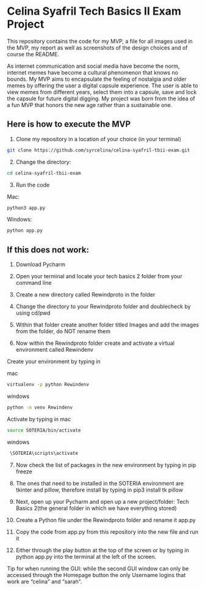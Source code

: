 # Celina Syafril Tech Basics II Exam Project

This repository contains the code for my MVP, a file for all images used in the MVP, my report as well as screenshots of the design choices and of course the README.


As internet communication and social media have become the norm, internet memes have become a cultural phenomenon that knows no bounds. 
My MVP aims to encapsulate the feeling of nostalgia and older memes by offering the user a digital capsule experience. 
The user is able to view memes from different years, select them into a capsule, save and lock the capsule for future digital digging. My project was born from the idea of a fun MVP that honors the new age rather than a sustainable one.

## Here is how to execute the MVP
1. Clone my repository in a location of your choice (in your terminal)
```sh
git clone https://github.com/syrcelina/celina-syafril-tbii-exam.git
 ```
2. Change the directory:
```sh 
cd celina-syafril-tbii-exam
 ```
3. Run the code

Mac:
```sh
python3 app.py
 ```
Windows:
```sh
python app.py
 ```
## If this does not work:

1. Download Pycharm
   
2. Open your terminal and locate your tech basics 2 folder from your command line
   
3. Create a new directory called Rewindproto in the folder
    
4. Change the directory to your Rewindproto folder and doublecheck by using cd/pwd
   
5. Within that folder create another folder titled Images and add the images from the folder, do NOT rename them

6. Now within the Rewindproto folder create and activate a virtual environment called Rewindenv

Create your environment by typing in 

mac
```sh
virtualenv -p python Rewindenv
 ```
windows
```sh
python -m venv Rewindenv
 ```

Activate by typing in 
mac
```sh
source SOTERIA/bin/activate
 ```
windows
```sh
 \SOTERIA\scripts\activate 
 ```

7. Now check the list of packages in the new environment by typing in pip freeze
   
8. The ones that need to be installed in the SOTERIA environment are tkinter and pillow, therefore install by typing in pip3 install tk pillow
   
9. Next, open up your Pycharm and open up a new project/folder: Tech Basics 2(the general folder in which we have everything stored)
    
10. Create a Python file under the Rewindproto folder and rename it app.py
    
11. Copy the code from app.py from this repository into the new file and run it
     
12. Either through the play button at the top of the screen or by typing in python app.py into the terminal at the left of the screen.

Tip for when running the GUI: while the second GUI window can only be accessed through the Homepage button the only Username logins that work are “celina” and “sarah”.

